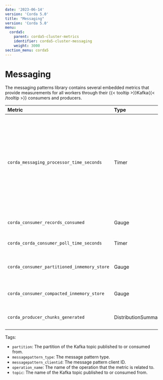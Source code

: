 ```yaml
---
date: '2023-06-14'
version: 'Corda 5.0'
title: "Messaging"
version: 'Corda 5.0'
menu:
  corda5:
    parent: corda5-cluster-metrics
    identifier: corda5-cluster-messaging
    weight: 3000
section_menu: corda5
---
```


# Messaging

The messaging patterns library contains several embedded metrics that provide measurements for all workers through their {{< tooltip >}}Kafka{{< /tooltip >}} consumers and producers.

<style>
table th:first-of-type {
    width: 25%;
}
table th:nth-of-type(2) {
    width: 10%;
}
table th:nth-of-type(3) {
    width: 20%;
}
table th:nth-of-type(4) {
    width: 45%;
}
</style>

| Metric | Type | Tags | Description |
| :----------- | :----------- | :----------- | :----------- |
| `corda_messaging_processor_time_seconds` | Timer | <ul><li>`messagepattern_type`</li><li>`messagepattern_clientid`</li><li>`operation_name`</li></ul> | The time spent in the consumer’s `onNext` or `onSnapshot` functions. The following subscription processors have this metric wrapping the calls to `onNext` functions: <ul><li>`PubSubSubscriptionImpl`</li><li>`CordaRPCSenderImpl`</li><li>`CompactedSubscriptionImpl` (`onNext` and `onSnapshot`)</li><li>`EventLogSubscriptionImpl`</li><li>`PubSubSubscriptionImpl`</li><li>`RPCSubscriptionImpl`</li><li>`StateAndEventSubscriptionImpl`</li></ul> |
| `corda_consumer_records_consumed` | Gauge | <ul><li>`messagepattern_clientid`</li><li>`partition`</li></ul> | The size of batches polled from Kafka in consumers. |
| `corda_corda_consumer_poll_time_seconds` | Timer | <ul><li>`messagepattern_clientid`</li></ul> | Poll times for all Kafka consumers. |
| `corda_consumer_partitioned_inmemory_store` | Gauge | <ul><li>`messagepattern_type`</li><li>`messagepattern.clientid`</li><li>`partition`</li></ul> | Measure for the number of in-memory states held in consumers with partitions. |
| `corda_consumer_compacted_inmemory_store` | Gauge | <ul><li>`messagepattern_type`</li><li>`messagepattern.clientid`</li></ul> | Measure for the number of in-memory states held in compacted consumers. |
| `corda_producer_chunks_generated` | DistributionSummary | <ul><li>`messagepattern_clientid`</li><li>`topic`</li></ul> | The number of chunks generated by Kafka producers. |

Tags:
* `partition`: The partition of the Kafka topic published to or consumed from.
* `messagepattern_type`: The message pattern type.
* `messagepattern_clientid`: The message pattern client ID.
* `operation_name`: The name of the operation that the metric is related to.
* `topic`: The name of the Kafka topic published to or consumed from.
